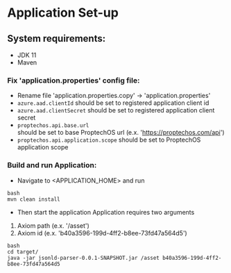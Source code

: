 
# Application Set-up
## System requirements:
* JDK 11
* Maven


### Fix 'application.properties' config file:
* Rename file 'application.properties.copy' -> 'application.properties'
* `azure.aad.clientId`
  should be set to registered application client id
* `azure.aad.clientSecret`
  should be set to registered application client secret
* `proptechos.api.base.url`  
  should be set to base ProptechOS url (e.x. 'https://proptechos.com/api')
* `proptechos.api.application.scope`
  should be set to ProptechOS application scope


### Build and run Application:
* Navigate to <APPLICATION_HOME> and run
```
bash
mvn clean install
```

* Then start the application
Application requires two arguments 
1. Axiom path (e.x. '/asset')
2. Axiom id (e.x. 'b40a3596-199d-4ff2-b8ee-73fd47a564d5')
```
bash
cd target/
java -jar jsonld-parser-0.0.1-SNAPSHOT.jar /asset b40a3596-199d-4ff2-b8ee-73fd47a564d5
```
